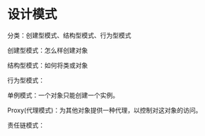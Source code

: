 # 设计模式

分类：创建型模式、结构型模式、行为型模式

创建型模式：怎么样创建对象

结构型模式：如何将类或对象

行为型模式：



单例模式：一个对象只能创建一个实例。

Proxy(代理模式)：为其他对象提供一种代理，以控制对这对象的访问。

责任链模式：